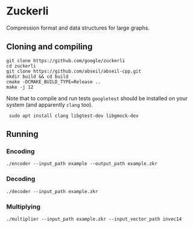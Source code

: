 # Zuckerli
Compression format and data structures for large graphs.

## Cloning and compiling

``` shell
git clone https://github.com/google/zuckerli
cd zuckerli
git clone https://github.com/abseil/abseil-cpp.git
mkdir build && cd build
cmake -DCMAKE_BUILD_TYPE=Release ..
make -j 12
```

Note that to compile and run tests `googletest` should be installed on your
system (and apparently `clang` too).

``` shell
 sudo apt install clang libgtest-dev libgmock-dev
```
## Running
### Encoding

``` shell
./encoder --input_path example --output_path example.zkr
```

### Decoding
``` shell
./decoder --input_path example.zkr
```

### Multiplying
``` shell
./multiplier --input_path example.zkr --input_vector_path invec14
```
